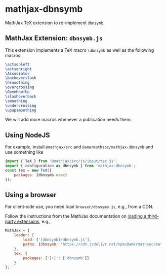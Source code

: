 # mathjax-dbnsymb

MathJax TeX extension to re-implement `dbnsymb`.

## MathJax Extension: `dbnsymb.js`

This extension implements a TeX macro `\dbnsymb` as well as the following macros:

```latex
\actsonleft
\actsonright
\Associator
\backoverslash
\hsmoothing
\overcrossing
\OpenHopfUp
\slashoverback
\smoothing
\undercrossing 
\upupsmoothing
```

We will add more macros whenever a publication needs them.

## Using NodeJS

For example, install `@mathjax/src` and `@amermathsoc/mathjax-dbnsymb` and use something like

```js
import { TeX } from '@mathjax/src/js/input/tex.js';
import { configuration as dbnsymb } from 'mathjax-dbnsymb';
const tex = new TeX({
    packages: [dbnsymb.name]
});
```

## Using a browser

For client-side use, you need load `browser/dbnsymb.js`, e.g., from a CDN.

Follow the instructions from the MathJax documentation on [loading a third-party extensions](http://docs.mathjax.org/en/latest/web/webpack.html#loading-the-extension), e.g.,

```js
MathJax = {
    loader: {
        load: ['[dbnsymb]/dbnsymb.js'],
        paths: {dbnsymb: 'https://cdn.jsdelivr.net/npm/@amermathsoc/mathjax-dbnsymb@3/browser'}
    },
    tex: {
        packages: {'[+]': ['dbnsymb']}
    }
};
```
